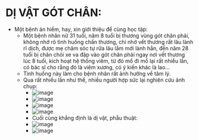 # DỊ VẬT GÓT CHÂN: ##

- Một bệnh án hiếm, hay, xin giới thiệu để cùng học tập:
  - Một bệnh nhân nữ 31 tuổi, năm 8 tuổi bị thương vùng gót chân phải, không nhớ rõ tình huống chấn thương, chỉ nhớ vết thương rất lâu lành rĩ dịch, được mẹ chăm sóc tự rữa lâu lắm mới lành hẳn, đến năm 28 tuổi bị chân chỏi xe va đập vào gót chân phải ngay nơi vết thương lúc 8 tuổi, kích hoạt hệ thống viêm, từ đó mổ đi mổ lại rất nhiều lần, có bác sĩ cho rằng đó là viêm xương, có ý kiến khác là lao...
  - Tình huống này làm cho bệnh nhân rất ảnh hưởng về tâm lý.
  - Qua rất nhiều lần như thế, nhiều người hợp sức lại nghiên cứu ảnh chụp:
    - ![image](https://github.com/BsNgChiThanh/Di-vat-got-chan/assets/82578024/dc91a307-959a-4911-8da1-6b4c52376fc2)
    - ![image](https://github.com/BsNgChiThanh/Di-vat-got-chan/assets/82578024/73bc3b49-6d66-4642-9d6f-e7f9dccc3f14)
    - ![image](https://github.com/BsNgChiThanh/Di-vat-got-chan/assets/82578024/59a966a5-7b02-4e08-a685-94d0f02b498e)
    - ![image](https://github.com/BsNgChiThanh/Di-vat-got-chan/assets/82578024/1c4fd604-e91d-4b82-868b-db2b036f3460)
    - Cuối cùng khẳng định là dị vật, phẫu thuật:
    - ![image](https://github.com/BsNgChiThanh/Di-vat-got-chan/assets/82578024/0a47b496-8f27-46db-aa81-38bc744f6634)
    - ![image](https://github.com/BsNgChiThanh/Di-vat-got-chan/assets/82578024/3ddfa644-1ab3-4ac5-a372-28bd3596b01c)






